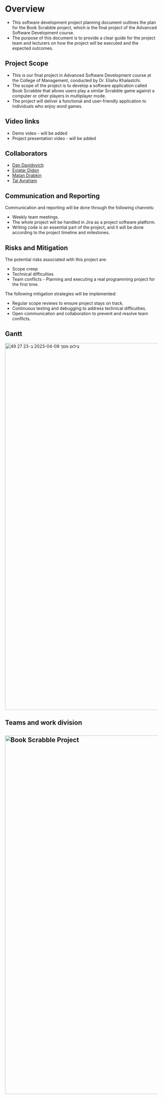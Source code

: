 # Overview
* This software development project planning document outlines the plan for the Book Scrabble project, which is the final project of the Advanced Software Development course.
* The purpose of this document is to provide a clear guide for the project team and lecturers on how the project will be executed and the expected outcomes.

## Project Scope
* This is our final project in Advanced Software Development course at the College of Management, conducted by Dr. Eliahu Khalastchi.
* The scope of the project is to develop a software application called Book Scrabble that allows users play a similar Scrabble game against a computer or other players in multiplayer mode.
* The project will deliver a functional and user-friendly application to individuals who enjoy word games.

## Video links
 * Demo video - will be added
 * Project presentation video - will be added

## Collaborators
* [Dan Davidovich](https://github.com/Davidovichdan)
* [Eviatar Didon](https://github.com/Eviatar109)
* [Matan Drabkin](https://github.com/matand380)
* [Tal Avraham](https://github.com/Tavraham)

## Communication and Reporting
Communication and reporting will be done through the following channels:
  * Weekly team meetings.
  * The whole project will be handled in Jira as a project software platform.
  * Writing code is an essential part of the project, and it will be done according to the project timeline and milestones.

## Risks and Mitigation
The potential risks associated with this project are:
  * Scope creep
  * Technical difficulties
  * Team conflicts - Planning and executing a real programming project for the first time.

The following mitigation strategies will be implemented:
  * Regular scope reviews to ensure project stays on track.
  * Continuous testing and debugging to address technical difficulties.
  * Open communication and collaboration to prevent and resolve team conflicts.

## Gantt
 
<img width="1209" alt="צילום מסך 2023-04-09 ב-23 27 49" src="https://user-images.githubusercontent.com/73496652/230795013-478c38ad-7f3a-4a9f-a9c1-1b6f1614f604.png">

## Teams and work division 
## <img width="1181" alt="Book Scrabble Project" src="https://github.com/matand380/Book_Scrabble_Project/assets/73496652/11591d3a-af3a-4918-be06-7bd709181704">







  


